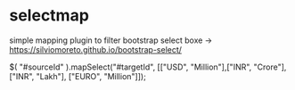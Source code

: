 # selectmap
simple mapping plugin to filter bootstrap select boxe -> https://silviomoreto.github.io/bootstrap-select/

$( "#sourceId" ).mapSelect("#targetId", [["USD", "Million"],["INR", "Crore"], ["INR", "Lakh"], ["EURO", "Million"]]);
